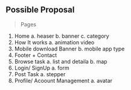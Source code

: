 ## Possible Proposal

> Pages
  1. Home
    a. heaser
    b. banner
    c. category
  2. How It works
    a. animation video
  3. Mobile download Banner
    b. mobile app type
  4. Footer + Contact
  5. Browse task
    a. list and detaila
    b. map
  6. Login/ SignUp
    a. form
  7. Post Task
    a. stepper
  8. Profile/ Acoount Management
    a. avatar